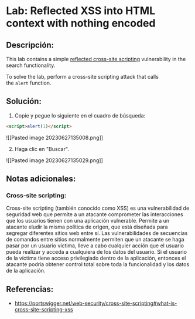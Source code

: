 # Lab: Reflected XSS into HTML context with nothing encoded

## Descripción: 
This lab contains a simple [reflected cross-site scripting](https://portswigger.net/web-security/cross-site-scripting/reflected) vulnerability in the search functionality.

To solve the lab, perform a cross-site scripting attack that calls the `alert` function. 

## Solución:
1. Copie y pegue lo siguiente en el cuadro de búsqueda:

```html
<script>alert(1)</script>
```

![[Pasted image 20230627135008.png]]

2. Haga clic en "Buscar".

![[Pasted image 20230627135029.png]]

## Notas adicionales:

### Cross-site scripting:
Cross-site scripting (también conocido como XSS) es una vulnerabilidad de seguridad web que permite a un atacante comprometer las interacciones que los usuarios tienen con una aplicación vulnerable. Permite a un atacante eludir la misma política de origen, que está diseñada para segregar diferentes sitios web entre sí. Las vulnerabilidades de secuencias de comandos entre sitios normalmente permiten que un atacante se haga pasar por un usuario víctima, lleve a cabo cualquier acción que el usuario pueda realizar y acceda a cualquiera de los datos del usuario. Si el usuario de la víctima tiene acceso privilegiado dentro de la aplicación, entonces el atacante podría obtener control total sobre toda la funcionalidad y los datos de la aplicación. 

## Referencias:
- https://portswigger.net/web-security/cross-site-scripting#what-is-cross-site-scripting-xss